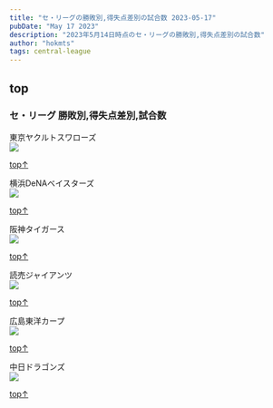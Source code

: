 ```yaml
---
title: "セ・リーグの勝敗別,得失点差別の試合数 2023-05-17"
pubDate: "May 17 2023"
description: "2023年5月14日時点のセ・リーグの勝敗別,得失点差別の試合数"
author: "hokmts"
tags: central-league
---
```



## top

### セ・リーグ 勝敗別,得失点差別,試合数

東京ヤクルトスワローズ
<img src="/2023score020514_files/figure-markdown_strict/2023_Team_Stats1-1.png" style="display: block; margin: auto;" />

[top↑](#top)

横浜DeNAベイスターズ
<img src="/2023score020514_files/figure-markdown_strict/2023_Team_Stats2-1.png" style="display: block; margin: auto;" />

[top↑](#top)

阪神タイガース
<img src="/2023score020514_files/figure-markdown_strict/2023_Team_Stats3-1.png" style="display: block; margin: auto;" />

[top↑](#top)

読売ジャイアンツ
<img src="/2023score020514_files/figure-markdown_strict/2023_Team_Stats4-1.png" style="display: block; margin: auto;" />

[top↑](#top)

広島東洋カープ
<img src="/2023score020514_files/figure-markdown_strict/2023_Team_Stats5-1.png" style="display: block; margin: auto;" />

[top↑](#top)

中日ドラゴンズ
<img src="/2023score020514_files/figure-markdown_strict/2023_Team_Stats6-1.png" style="display: block; margin: auto;" />

[top↑](#top)
